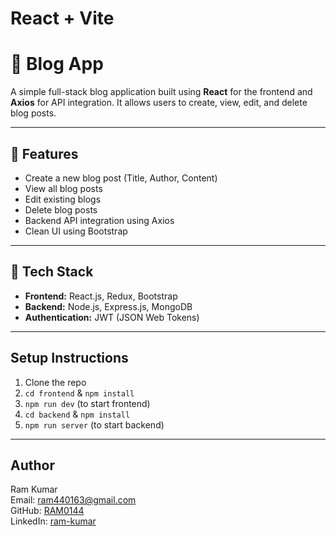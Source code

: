 # React + Vite
# 📝 Blog App

A simple full-stack blog application built using **React** for the frontend and **Axios** for API integration. It allows users to create, view, edit, and delete blog posts.

---

## 📌 Features

-  Create a new blog post (Title, Author, Content)
-  View all blog posts
-  Edit existing blogs
-  Delete blog posts
-  Backend API integration using Axios
-  Clean UI using Bootstrap

---

## 🧰 Tech Stack

- **Frontend:** React.js, Redux, Bootstrap  
- **Backend:** Node.js, Express.js, MongoDB  
- **Authentication:** JWT (JSON Web Tokens)


---

## Setup Instructions

1. Clone the repo  
2. `cd frontend` & `npm install`  
3. `npm run dev` (to start frontend)  
4. `cd backend` & `npm install`  
5. `npm run server` (to start backend)

---

## Author

Ram Kumar  
Email: ram440163@gmail.com  
GitHub: [RAM0144](https://github.com/RAM0144)  
LinkedIn: [ram-kumar](https://linkedin.com/in/ram-kumar-0378102bb)